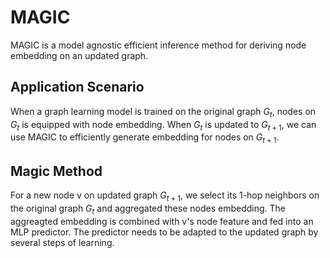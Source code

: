 # MAGIC

MAGIC is a model agnostic efficient inference method for deriving node embedding on an updated graph.

## Application Scenario

When a graph learning model is trained on the original graph $G_t$, nodes on $G_{t}$ is equipped with node embedding. When $G_{t}$ is updated to $G_{t+1}$, we can use MAGIC to efficiently generate embedding for nodes on $G_{t+1}$. 

## Magic Method

For a new node v on updated graph $G_{t+1}$, we select its 1-hop neighbors on the original graph $G_{t}$ and aggregated these nodes embedding. The aggreagted embedding is combined with v's node feature and fed into an MLP predictor. The predictor needs to be adapted to the updated graph by several steps of learning. 

